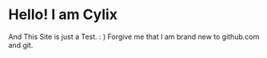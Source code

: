 # Hello! I am Cylix
And This Site is just a Test. : )
Forgive me that I am brand new to github.com and git.